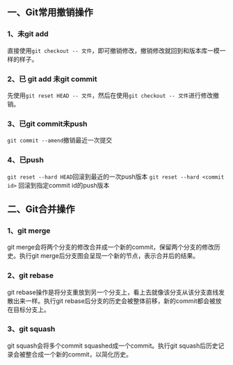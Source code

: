 ## 一、Git常用撤销操作
### 1、未git add 
直接使用`git checkout -- 文件`，即可撤销修改，撤销修改就回到和版本库一模一样的样子。

### 2、已 git add 未git commit
先使用`git reset HEAD -- 文件`，然后在使用`git checkout -- 文件`进行修改撤销。

### 3、已git commit未push
`git commit --amend`撤销最近一次提交

### 4、已push
`git reset --hard HEAD`回滚到最近的一次push版本
`git reset --hard <commit id>` 回滚到指定commit id的push版本


## 二、Git合并操作
### 1、git merge
git merge会将两个分支的修改合并成一个新的commit，保留两个分支的修改历史。执行git merge后分支图会呈现一个新的节点，表示合并后的结果。
### 2、git rebase
git rebase操作是将分支重放到另一个分支上，看上去就像该分支从该分支直线发散出来一样。执行git rebase后分支的历史会被整体前移，新的commit都会被放在目标分支上。
### 3、git squash
git squash会将多个commit squashed成一个commit。执行git squash后历史记录会被整合成一个新的commit，以简化历史。